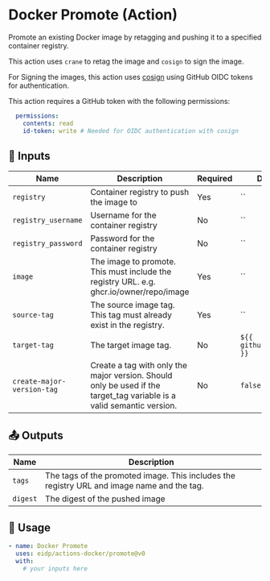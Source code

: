 <!-- NOTE: This file's contents are automatically generated. Do not edit manually. -->
# Docker Promote (Action)

Promote an existing Docker image by retagging and pushing it to a specified container registry.

This action uses `crane` to retag the image and `cosign` to sign the image.

For Signing the images, this action uses [cosign](https://github.com/sigstore/cosign) using GitHub OIDC tokens for authentication. 

This action requires a GitHub token with the following permissions:
```yaml  
  permissions:
    contents: read
    id-token: write # Needed for OIDC authentication with cosign
```

## 🔧 Inputs

|           Name           |                                                     Description                                                     |Required|         Default        |
|--------------------------|---------------------------------------------------------------------------------------------------------------------|--------|------------------------|
|        `registry`        |                                       Container registry to push the image to                                       |   Yes  |           ``           |
|    `registry_username`   |                                         Username for the container registry                                         |   No   |           ``           |
|    `registry_password`   |                                         Password for the container registry                                         |   No   |           ``           |
|          `image`         |               The image to promote. This must include the registry URL. e.g. ghcr.io/owner/repo/image               |   Yes  |           ``           |
|       `source-tag`       |                          The source image tag. This tag must already exist in the registry.                         |   Yes  |           ``           |
|       `target-tag`       |                                                The target image tag.                                                |   No   |`${{ github.ref_name }}`|
|`create-major-version-tag`|Create a tag with only the major version. Should only be used if the target_tag variable is a valid semantic version.|   No   |         `false`        |

## 📤 Outputs

|  Name  |                                        Description                                       |
|--------|------------------------------------------------------------------------------------------|
| `tags` |The tags of the promoted image. This includes the registry URL and image name and the tag.|
|`digest`|                              The digest of the pushed image                              |

## 🚀 Usage

```yaml
- name: Docker Promote
  uses: eidp/actions-docker/promote@v0
  with:
    # your inputs here
```
